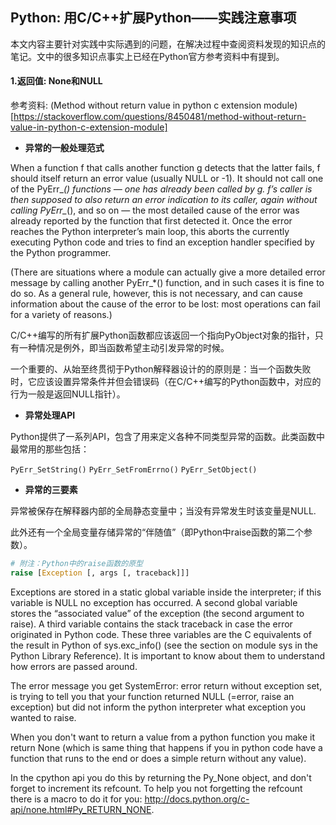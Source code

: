 ## Python: 用C/C++扩展Python——实践注意事项

本文内容主要针对实践中实际遇到的问题，在解决过程中查阅资料发现的知识点的笔记。文中的很多知识点事实上已经在Python官方参考资料中有提到。

#### 1.返回值: None和NULL

参考资料: (Method without return value in python c extension module)[https://stackoverflow.com/questions/8450481/method-without-return-value-in-python-c-extension-module]

* **异常的一般处理范式**

When a function f that calls another function g detects that the latter fails, f should itself return an error value (usually NULL or -1). It should not call one of the PyErr_*() functions — one has already been called by g. f’s caller is then supposed to also return an error indication to its caller, again without calling PyErr_*(), and so on — the most detailed cause of the error was already reported by the function that first detected it. Once the error reaches the Python interpreter’s main loop, this aborts the currently executing Python code and tries to find an exception handler specified by the Python programmer.

(There are situations where a module can actually give a more detailed error message by calling another PyErr_*() function, and in such cases it is fine to do so. As a general rule, however, this is not necessary, and can cause information about the cause of the error to be lost: most operations can fail for a variety of reasons.)

C/C++编写的所有扩展Python函数都应该返回一个指向PyObject对象的指针，只有一种情况是例外，即当函数希望主动引发异常的时候。

一个重要的、从始至终贯彻于Python解释器设计的的原则是：当一个函数失败时，它应该设置异常条件并但会错误码（在C/C++编写的Python函数中，对应的行为一般是返回NULL指针）。

* **异常处理API**

Python提供了一系列API，包含了用来定义各种不同类型异常的函数。此类函数中最常用的那些包括：

`PyErr_SetString()`
`PyErr_SetFromErrno()`
`PyErr_SetObject()`

* **异常的三要素**

异常被保存在解释器内部的全局静态变量中；当没有异常发生时该变量是NULL.

此外还有一个全局变量存储异常的“伴随值”（即Python中raise函数的第二个参数）。

```python
# 附注：Python中的raise函数的原型
raise [Exception [, args [, traceback]]]
```

Exceptions are stored in a static global variable inside the interpreter; if this variable is NULL no exception has occurred. A second global variable stores the “associated value” of the exception (the second argument to raise). A third variable contains the stack traceback in case the error originated in Python code. These three variables are the C equivalents of the result in Python of sys.exc_info() (see the section on module sys in the Python Library Reference). It is important to know about them to understand how errors are passed around.






The error message you get SystemError: error return without exception set, is trying to tell you that your function returned NULL (=error, raise an exception) but did not inform the python interpreter what exception you wanted to raise.

When you don't want to return a value from a python function you make it return None (which is same thing that happens if you in python code have a function that runs to the end or does a simple return without any value).

In the cpython api you do this by returning the Py_None object, and don't forget to increment its refcount. To help you not forgetting the refcount there is a macro to do it for you: http://docs.python.org/c-api/none.html#Py_RETURN_NONE.
